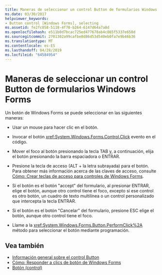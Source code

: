 ```yaml
---
title: Maneras de seleccionar un control Button de formularios Windows Forms
ms.date: 03/30/2017
helpviewer_keywords:
- Button control [Windows Forms], selecting
ms.assetid: fe2fc058-5118-4f70-b264-6147d64a7a8d
ms.openlocfilehash: e511b0d7bcac725ed477678ab4c865f5337e658d
ms.sourcegitcommit: 2701302a99cafbe0d86d53d540eb0fa7e9b46b36
ms.translationtype: MT
ms.contentlocale: es-ES
ms.lasthandoff: 04/28/2019
ms.locfileid: "64584954"
---
```

# <a name="ways-to-select-a-windows-forms-button-control"></a>Maneras de seleccionar un control Button de formularios Windows Forms
Un botón de Windows Forms se puede seleccionar en las siguientes maneras:  
  
- Usar un mouse para hacer clic en el botón.  
  
- Invocar el botón <xref:System.Windows.Forms.Control.Click> evento en el código.  
  
- Mover el foco al botón presionando la tecla TAB y, a continuación, elija el botón presionando la barra espaciadora o ENTRAR.  
  
- Presione la tecla de acceso (ALT + la letra subrayada) para el botón. Para obtener más información acerca de las claves de acceso, consulte [Cómo: Crear teclas de acceso para controles de Windows Forms](how-to-create-access-keys-for-windows-forms-controls.md).  
  
- Si el botón es el botón "accept" del formulario, al presionar ENTRAR, elige el botón, aunque otro control tiene el foco, excepto si ese control es otro botón, un cuadro de texto multilínea o un control personalizado que intercepta la tecla ENTRAR.  
  
- Si el botón es el botón "Cancelar" del formulario, presione ESC elige el botón, aunque otro control tiene el foco.  
  
- Llame a la <xref:System.Windows.Forms.Button.PerformClick%2A> método para seleccionar el botón mediante programación.  
  
## <a name="see-also"></a>Vea también

- [Información general sobre el control Button](button-control-overview-windows-forms.md)
- [Cómo: Responder a clics de botón de Windows Forms](how-to-respond-to-windows-forms-button-clicks.md)
- [Botón (control)](button-control-windows-forms.md)
